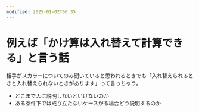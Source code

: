 ```yaml
---
modified: 2025-01-02T00:35
---
```

# 例えば「かけ算は入れ替えて計算できる」と言う話

相手がスカラーについてのみ聞いていると思われるときでも「入れ替えられるときと入れ替えられないときがあります」って言っちゃう。

- どこまで人に説明しないといけないのか
- ある条件下では成り立たないケースがる場合どう説明するのか